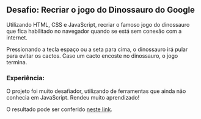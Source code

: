 ## Desafio: Recriar o jogo do Dinossauro do Google

Utilizando HTML, CSS e JavaScript, recriar o famoso jogo do dinossauro que fica habilitado no navegador quando se está sem conexão com a internet.

Pressionando a tecla espaço ou a seta para cima, o dinossauro irá pular para evitar os cactos. Caso um cacto encoste no dinossauro, o jogo termina.

### Experiência:

O projeto foi muito desafiador, utilizando de ferramentas que ainda não conhecia em JavaScript. Rendeu muito aprendizado! 

O resultado pode ser conferido [neste link](https://dinogamedio.netlify.app/).

